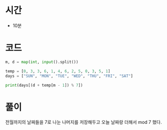 # 시간
- 10분

# 코드
```python
m, d = map(int, input().split())

temp = [0, 3, 3, 6, 1, 4, 6, 2, 5, 0, 3, 5, 1]
days = ["SUN", "MON", "TUE", "WED", "THU", "FRI", "SAT"]

print(days[(d + temp[m - 1]) % 7])
```

# 풀이
전월까지의 날짜들을 7로 나눈 나머지를 저장해두고 오늘 날짜랑 더해서 mod 7 했다.

